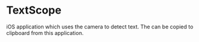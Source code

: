 # TextScope
iOS application which uses the camera to detect text. The can be copied to clipboard from this application.
